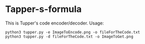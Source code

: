 # Tapper-s-formula

This is Tupper's code encoder/decoder. Usage:

```
python3 tupper.py -e ImageToEncode.png -o fileForTheCode.txt
python3 tupper.py -d fileForTheCode.txt -o ImageToGet.png
```
